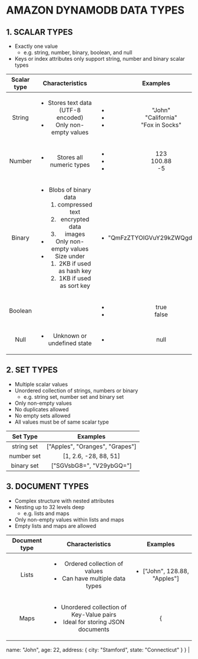 # AMAZON DYNAMODB DATA TYPES

## 1. SCALAR TYPES

- Exactly one value
  - e.g. string, number, binary, boolean, and null
- Keys or index attributes only support string, number and binary scalar types

| Scalar type | Characteristics | Examples |
| :---------: | :---------: | :---------: |
| String | <ul><li>Stores text data (UTF-8 encoded)</li> <li>Only non-empty values</li></ul> | <ul><li>"John"</li> <li>"California"</li> <li>"Fox in Socks"</li></ul> |
| Number | <ul><li>Stores all numeric types</li></ul> | <ul><li>123</li> <li>100.88</li> <li>-5</li></ul> |
| Binary | <ul><li>Blobs of binary data <ol><li>compressed text</li> <li>encrypted data</li> <li>images</li></ol></li> <li>Only non-empty values</li> <li>Size under <ol><li>2KB if used as hash key</li> <li>1KB if used as sort key</li></ol></li></ul> | <ul><li>"QmFzZTYOIGVuY29kZWQgdGV4dA"</li></ul> |
| Boolean | | <ul><li>true</li> <li>false</li></ul> |
| Null | <ul><li>Unknown or undefined state</li></ul> | <ul><li>null</li></ul> |

## 2. SET TYPES

- Multiple scalar values
- Unordered collection of strings, numbers or binary
  - e.g. string set, number set and binary set
- Only non-empty values
- No duplicates allowed
- No empty sets allowed
- All values must be of same scalar type

| Set Type | Examples |
| :---------: | :---------: |
| string set | ["Apples", "Oranges", "Grapes"]|
| number set | [1, 2.6, -28, 88, 51]|
| binary set | ["SGVsbG8=", "V29ybGQ="]|

## 3. DOCUMENT TYPES

- Complex structure with nested attributes
- Nesting up to 32 levels deep
  - e.g. lists and maps
- Only non-empty values within lists and maps
- Empty lists and maps are allowed

| Document type | Characteristics | Examples |
| :---------: | :---------: | :---------: |
| Lists | <ul><li>Ordered collection of values</li> <li>Can have multiple data types</li></ul> | <ul><li>["John", 128.88, "Apples"]</li></ul> |
| Maps | <ul><li>Unordered collection of Key-Value pairs</li> <li>Ideal for storing JSON documents</li></ul> | { 
  name: "John", 
  age: 22, 
  address: { 
    city: "Stamford", 
    state: "Connecticut" 
  }
} |
